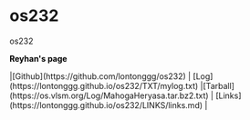 # os232
os232
<p style="color: black; font-weight: bold;">Reyhan's page</p>
|[Github](https://github.com/lontonggg/os232)   | [Log](https://lontonggg.github.io/os232/TXT/mylog.txt)    |[Tarball](https://os.vlsm.org/Log/MahogaHeryasa.tar.bz2.txt) | [Links](https://lontonggg.github.io/os232/LINKS/links.md) |
